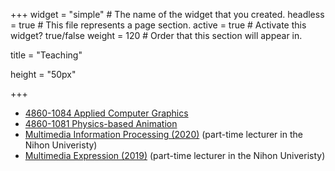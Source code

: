 +++
widget = "simple"  # The name of the widget that you created.
headless = true  # This file represents a page section.
active = true  # Activate this widget? true/false
weight = 120  # Order that this section will appear in.

title = "Teaching"

height = "50px"

+++

<ul>
<li> <a href="https://github.com/ACG-2022S/acg">4860-1084 Applied Computer Graphics</a> </li>
<li> <a href="https://github.com/PBA-2021S/pba">4860-1081 Physics-based Animation</a> </li>
<li> <a href="https://github.com/nobuyuki83/course_summer2020_unihon" target="_blank">Multimedia Information Processing (2020)</a> (part-time lecturer in the Nihon Univeristy) </li> 
<li> <a href="https://github.com/nobuyuki83/course_winter2019_unihon" target="_blank">Multimedia Expression (2019)</a> (part-time lecturer in the Nihon Univeristy) </li> 
</ul>





